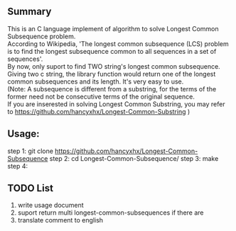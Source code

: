 Summary
--------------------------
This is an C language implement of algorithm to solve Longest Common Subsequence problem. <br/>
According to Wikipedia, 'The longest common subsequence (LCS) problem is to find the longest subsequence common to all sequences in a set of sequences'.</br>
By now, only suport to find TWO string's longest common subsequence. Giving two c string, the library function would return one of the longest common subsequences and its length. It's very easy to use.</br>
(Note: A subsequence is different from a substring, for the terms of the former need not be consecutive terms of the original sequence.</br>
       If you are inserested in solving Longest Common Substring, you may refer to https://github.com/hancyxhx/Longest-Common-Substring )</br>


Usage:
--------------------------
step 1:
   git clone https://github.com/hancyxhx/Longest-Common-Subsequence
step 2:
   cd Longest-Common-Subsequence/
step 3:
   make
step 4:
   

TODO List
--------------------------
1. write usage document
2. suport return multi longest-common-subsequences if there are
3. translate comment to english
